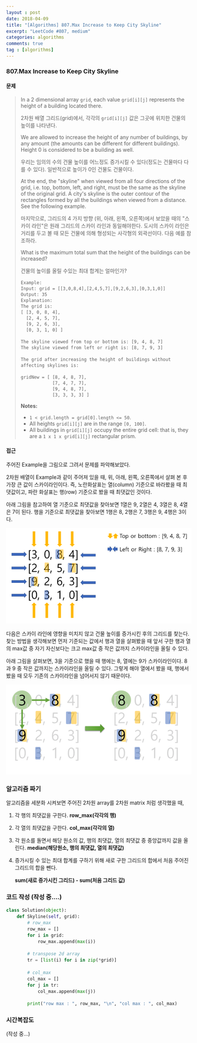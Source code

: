```yaml
---
layout : post
date: 2018-04-09
title: "[Algorithms] 807.Max Increase to Keep City Skyline"
excerpt: "LeetCode #807, medium"
categories: algorithms
comments: true
tag : [algorithms]
---
```




### 807.Max Increase to Keep City Skyline

#### 문제

> In a 2 dimensional array `grid`, each value `grid[i][j]` represents the height of a building located there. 
>
> 2차원 배열 그리드(grid)에서, 각각의 `grid[i][j]` 값은 그곳에 위치한 건물의 높이를 나타낸다.
>
> We are allowed to increase the height of any number of buildings, by any amount (the amounts can be different for different buildings). Height 0 is considered to be a building as well. 
>
> 우리는 임의의 수의 건물 높이를 어느정도 증가시킬 수 있다(정도는 건물마다 다를 수 있다). 일반적으로 높이가 0인 건물도 건물이다.
>
> At the end, the "skyline" when viewed from all four directions of the grid, i.e. top, bottom, left, and right, must be the same as the skyline of the original grid. A city's skyline is the outer contour of the rectangles formed by all the buildings when viewed from a distance. See the following example.
>
> 마지막으로, 그리드의 4 가지 방향 (위, 아래, 왼쪽, 오른쪽)에서 보았을 때의 "스카이 라인"은 원래 그리드의 스카이 라인과 동일해야한다. 도시의 스카이 라인은 거리를 두고 볼 때 모든 건물에 의해 형성되는 사각형의 외곽선이다. 다음 예를 참조하라.
>
> What is the maximum total sum that the height of the buildings can be increased?
>
> 건물의 높이를 올릴 수있는 최대 합계는 얼마인가?
>
> 
>
> ```
> Example:
> Input: grid = [[3,0,8,4],[2,4,5,7],[9,2,6,3],[0,3,1,0]]
> Output: 35
> Explanation: 
> The grid is:
> [ [3, 0, 8, 4], 
>   [2, 4, 5, 7],
>   [9, 2, 6, 3],
>   [0, 3, 1, 0] ]
>
> The skyline viewed from top or bottom is: [9, 4, 8, 7]
> The skyline viewed from left or right is: [8, 7, 9, 3]
>
> The grid after increasing the height of buildings without affecting skylines is:
>
> gridNew = [ [8, 4, 8, 7],
>             [7, 4, 7, 7],
>             [9, 4, 8, 7],
>             [3, 3, 3, 3] ]
> ```
>
> **Notes:**
>
> - `1 < grid.length = grid[0].length <= 50`.
> - All heights `grid[i][j]` are in the range `[0, 100]`.
> - All buildings in `grid[i][j]` occupy the entire grid cell: that is, they are a `1 x 1 x grid[i][j]` rectangular prism.



#### 접근

 주어진 Example을 그림으로 그려서 문제를 파악해보았다.

 2차원 배열이 Example과 같이 주어져 있을 때, 위, 아래, 왼쪽, 오른쪽에서 살펴 본 후 가장 큰 값이 스카이라인이다. 즉, 노란화살표는 열(column) 기준으로 바라봤을 때 최댓값이고, 파란 화살표는 행(row) 기준으로 봤을 때 최댓값인 것이다.

 아래 그림을 참고하여 열 기준으로 최댓값을 찾아보면 1열은 9, 2열은 4, 3열은 8, 4열은 7이 된다. 행을 기준으로 최댓값을 찾아보면 1행은 8, 2행은 7, 3행은 9, 4행은 3이다.

 ![](https://raw.githubusercontent.com/lovesignal/lovesignal.github.io/master/img/post/Algorithms/Leetcode807_algorithm1.png)

 다음은 스카이 라인에 영향을 미치지 않고 건물 높이를 증가시킨 후의 그리드를 찾는다. 찾는 방법을 생각해보면 먼저 기준되는 값에서 행과 열을 살펴봤을 때 앞서 구한 행과 열의 max값 중 자기 자신보다는 크고 max값 중 작은 값까지 스카이라인을 올릴 수 있다.

 아래 그림을 살펴보면, 3을 기준으로 했을 때 행에는 8, 열에는 9가 스카이라인이다. 8과 9 중 작은 값까지는 스카이라인을 올릴 수 있다. 그렇게 해야 열에서 봤을 때, 행에서 봤을 때 모두 기존의 스카이라인을 넘어서지 않기 때문이다.



![](https://raw.githubusercontent.com/lovesignal/lovesignal.github.io/master/img/post/Algorithms/Leetcode807_algorithm2.png)



### 알고리즘 짜기

알고리즘을 세분화 시켜보면 주어진 2차원 array를 2차원 matrix 처럼 생각했을 때, 

1. 각 행의 최댓값을 구한다. **row_max(각각의 행)**

2. 각 열의 최댓값을 구한다. **col_max(각각의 열)**

3. 각 원소를 돌면서 해당 원소의 값, 행의 최댓값, 열의 최댓값 중 중앙값까지 값을 올린다. **median(해당원소, 행의 최댓값, 열의 최댓값)**

4. 증가시킬 수 있는 최대 합계를 구하기 위해 새로 구한 그리드의 합에서 처음 주어진 그리드의 합을 뺀다.

   **sum(새로 증가시킨 그리드) - sum(처음 그리드 값)**



### 코드 작성 (작성 중....)

```python
class Solution(object):
    def Skyline(self, grid):
        # row_max
        row_max = []
        for i in grid:
            row_max.append(max(i))

        # transpose 2d array
        tr = [list(i) for i in zip(*grid)]

        # col_max
        col_max = []
        for j in tr:
            col_max.append(max(j))

        print("row max : ", row_max, "\n", "col max : ", col_max)
```



### 시간복잡도

(작성 중...)



